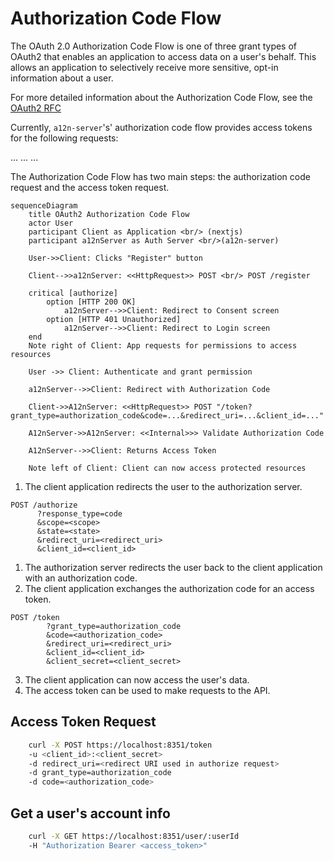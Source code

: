 # Authorization Code Flow

The OAuth 2.0 Authorization Code Flow is one of three grant types of OAuth2 that enables an application to access data on a user's behalf.
This allows an application to selectively receive more sensitive, opt-in information about a user.

For more detailed information about the Authorization Code Flow, see the [OAuth2 RFC](https://www.rfc-editor.org/rfc/rfc6749.html) 

Currently, `a12n-server`'s' authorization code flow provides access tokens for the following requests:

...
...
...


The Authorization Code Flow has two main steps: the authorization code request and the access token request.


```mermaid
sequenceDiagram
    title OAuth2 Authorization Code Flow
    actor User
    participant Client as Application <br/> (nextjs)
    participant a12nServer as Auth Server <br/>(a12n-server)
    
    User->>Client: Clicks "Register" button

    Client-->>a12nServer: <<HttpRequest>> POST <br/> POST /register

    critical [authorize]
        option [HTTP 200 OK]
            a12nServer-->>Client: Redirect to Consent screen
        option [HTTP 401 Unauthorized]
            a12nServer-->>Client: Redirect to Login screen
    end
    Note right of Client: App requests for permissions to access resources

    User ->> Client: Authenticate and grant permission

    a12nServer-->>Client: Redirect with Authorization Code

    Client->>A12nServer: <<HttpRequest>> POST "/token?grant_type=authorization_code&code=...&redirect_uri=...&client_id=..."

    A12nServer->>A12nServer: <<Internal>>> Validate Authorization Code

    A12nServer-->>Client: Returns Access Token

    Note left of Client: Client can now access protected resources
```
1. The client application redirects the user to the authorization server.

```
POST /authorize
      ?response_type=code
      &scope=<scope>
      &state=<state>
      &redirect_uri=<redirect_uri>
      &client_id=<client_id>
```

1. The authorization server redirects the user back to the client application with an authorization code.
2. The client application exchanges the authorization code for an access token.
```
POST /token
        ?grant_type=authorization_code
        &code=<authorization_code>
        &redirect_uri=<redirect_uri>
        &client_id=<client_id>
        &client_secret=<client_secret>
```
3. The client application can now access the user's data.
4. The access token can be used to make requests to the API.

## Access Token Request

```sh
    curl -X POST https://localhost:8351/token
    -u <client_id>:<client_secret>
    -d redirect_uri=<redirect URI used in authorize request>
    -d grant_type=authorization_code
    -d code=<authorization_code>
```

## Get a user's account info

```sh
    curl -X GET https://localhost:8351/user/:userId
    -H "Authorization Bearer <access_token>"
```